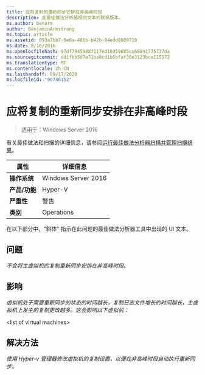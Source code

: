 ```yaml
---
title: 应将复制的重新同步安排在非高峰时段
description: 此最佳做法分析器规则文本的联机版本。
ms.author: benarm
author: BenjaminArmstrong
ms.topic: article
ms.assetid: 093a7bb7-8e0a-486b-b42b-04edd8809710
ms.date: 8/16/2016
ms.openlocfilehash: 97df7945988f117ed16d59685cc60841775737da
ms.sourcegitcommit: dd1fbb5d7e71ba8cd1b5bfaf38e3123bca115572
ms.translationtype: MT
ms.contentlocale: zh-CN
ms.lasthandoff: 09/17/2020
ms.locfileid: "90746152"
---
```

# <a name="resynchronization-of-replication-should-be-scheduled-for-off-peak-hours"></a>应将复制的重新同步安排在非高峰时段

>适用于：Windows Server 2016

有关最佳做法和扫描的详细信息，请参阅[运行最佳做法分析器扫描并管理扫描结果](https://go.microsoft.com/fwlink/p/?LinkID=223177)。

|属性|详细信息|
|-|-|
|**操作系统**|Windows Server 2016|
|**产品/功能**|Hyper-V|
|**严重性**|警告|
|**类别**|Operations|

在以下部分中，"斜体" 指示在此问题的最佳做法分析器工具中出现的 UI 文本。

## <a name="issue"></a>问题
*不会将主虚拟机的复制重新同步安排在非高峰时段。*

## <a name="impact"></a>影响
*虚拟机处于需要重新同步的状态的时间越长，复制日志文件增长的时间越长，主虚拟机上发生的复制更改越多。这会影响以下虚拟机：*

\<list of virtual machines>

## <a name="resolution"></a>解决方法
*使用 Hyper-v 管理器修改虚拟机的复制设置，以便在非高峰时段自动执行重新同步。*



